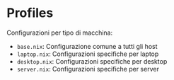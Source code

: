 # Profiles

Configurazioni per tipo di macchina:
- `base.nix`: Configurazione comune a tutti gli host
- `laptop.nix`: Configurazioni specifiche per laptop
- `desktop.nix`: Configurazioni specifiche per desktop
- `server.nix`: Configurazioni specifiche per server
